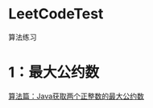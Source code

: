 # LeetCodeTest
算法练习
# 1：最大公约数
 [算法篇：Java获取两个正整数的最大公约数](https://blog.csdn.net/qq_23025319/article/details/95319950)
